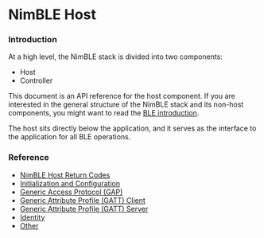 # NimBLE Host

### Introduction

At a high level, the NimBLE stack is divided into two components:

* Host
* Controller

This document is an API reference for the host component.  If you are interested in the general structure of the NimBLE stack and its non-host components, you might want to read the [BLE introduction](../ble_intro.md).

The host sits directly below the application, and it serves as the interface to the application for all BLE operations.

### Reference

* [NimBLE Host Return Codes](ble_hs_return_codes.md)
* [Initialization and Configuration](init/init.md)
* [Generic Access Protocol (GAP)](ble_gap/ble_gap.md)
* [Generic Attribute Profile (GATT) Client](ble_gattc/ble_gattc.md)
* [Generic Attribute Profile (GATT) Server](ble_gatts/ble_gatts.md)
* [Identity](ble_hs_id/ble_hs_id.md)
* [Other](other/other.md)
